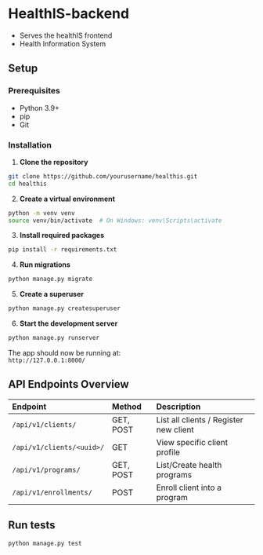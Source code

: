 # HealthIS-backend
- Serves the healthIS frontend
- Health Information System

## Setup

### Prerequisites
- Python 3.9+
- pip
- Git


### Installation

1. **Clone the repository**

```bash
git clone https://github.com/yourusername/healthis.git
cd healthis
```

2. **Create a virtual environment**

```bash
python -m venv venv
source venv/bin/activate  # On Windows: venv\Scripts\activate
```

3. **Install required packages**

```bash
pip install -r requirements.txt
```

4. **Run migrations**

```bash
python manage.py migrate
```

5. **Create a superuser**

```bash
python manage.py createsuperuser
```

6. **Start the development server**

```bash
python manage.py runserver
```

The app should now be running at:  
`http://127.0.0.1:8000/`

## API Endpoints Overview

| Endpoint | Method | Description |
|:---------|:-------|:------------|
| `/api/v1/clients/` | GET, POST | List all clients / Register new client |
| `/api/v1/clients/<uuid>/` | GET | View specific client profile |
| `/api/v1/programs/` | GET, POST | List/Create health programs |
| `/api/v1/enrollments/` | POST | Enroll client into a program |


## Run tests

```bash
python manage.py test
```
